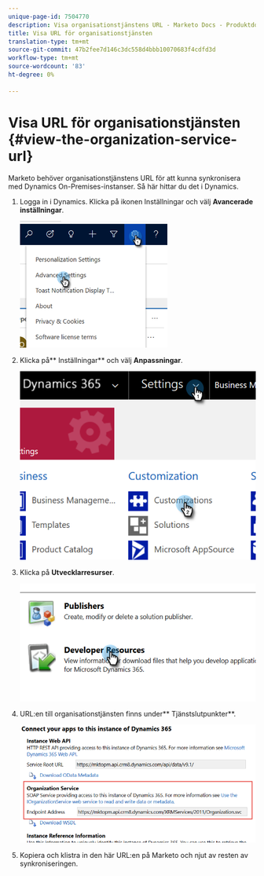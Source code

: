 ```yaml
---
unique-page-id: 7504770
description: Visa organisationstjänstens URL - Marketo Docs - Produktdokumentation
title: Visa URL för organisationstjänsten
translation-type: tm+mt
source-git-commit: 47b2fee7d146c3dc558d4bbb10070683f4cdfd3d
workflow-type: tm+mt
source-wordcount: '83'
ht-degree: 0%

---
```



# Visa URL för organisationstjänsten {#view-the-organization-service-url}

Marketo behöver organisationstjänstens URL för att kunna synkronisera med Dynamics On-Premises-instanser. Så här hittar du det i Dynamics.

1. Logga in i Dynamics. Klicka på ikonen Inställningar och välj **Avancerade inställningar**.

   ![](assets/one.png)

1. Klicka på** Inställningar** och välj **Anpassningar**.

   ![](assets/two.png)

1. Klicka på **Utvecklarresurser**.

   ![](assets/three.png)

1. URL:en till organisationstjänsten finns under** Tjänstslutpunkter**.

   ![](assets/four.png)

1. Kopiera och klistra in den här URL:en på Marketo och njut av resten av synkroniseringen.

